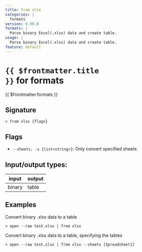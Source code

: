 ```yaml
---
title: from xlsx
categories: |
  formats
version: 0.90.0
formats: |
  Parse binary Excel(.xlsx) data and create table.
usage: |
  Parse binary Excel(.xlsx) data and create table.
feature: default
---
```


<!-- This file is automatically generated. Please edit the command in https://github.com/nushell/nushell instead. -->

# <code>{{ $frontmatter.title }}</code> for formats

<div class='command-title'>{{ $frontmatter.formats }}</div>

## Signature

`> from xlsx {flags} `

## Flags

- `--sheets, -s {list<string>}`: Only convert specified sheets

## Input/output types:

| input  | output |
| ------ | ------ |
| binary | table  |

## Examples

Convert binary .xlsx data to a table

```nu
> open --raw test.xlsx | from xlsx

```

Convert binary .xlsx data to a table, specifying the tables

```nu
> open --raw test.xlsx | from xlsx --sheets [Spreadsheet1]

```

